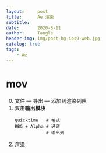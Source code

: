 ```yaml
---
layout:     post
title:      Ae 渲染
subtitle:   
date:       2020-8-11
author:     Tangle
header-img: img/post-bg-ios9-web.jpg
catalog: true
tags:
    - Ae
---
```


# mov

0. 文件 — 导出 — 添加到渲染列队
0. 双击**输出模块**
    ```
    Quicktime   # 格式
    RBG + Alpha # 通道
                # 输出到
    ```
0. 渲染
